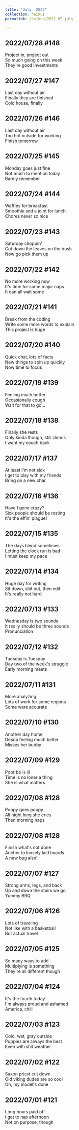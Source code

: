 ```yaml
---
title: "July  2022"
collection: haikus
permalink: /haikus/2022_07_july

---
```

## 2022/07/28 #148
Project in, project out \
So much going on this week \
They're good investments

## 2022/07/27 #147
Last day without air \
Finally they are finished \
Cold house, finally

## 2022/07/26 #146
Last day without air \
Too hot outside for working \
Finish tomorrow

## 2022/07/25 #145
Monday goes just fine \
Not much to mention today \
Barely remember

## 2022/07/24 #144
Waffles for breakfast \
Smoothie and a joint for lunch \
Chores never so nice

## 2022/07/23 #143
Saturday choppin' \
Cut down the leaves on the bush \
Now go pick them up


## 2022/07/22 #142
No more working now \
It's time for some major naps \
It can all wait some

## 2022/07/21 #141
Break from the coding \
Write some more words to explain \
This project is huge


## 2022/07/20 #140
Quick chat, lots of facts \
New things to spin up quickly \
Now time to focus

## 2022/07/19 #139
Feeling much better \
Occasionally cough \
Wait for that to go...

## 2022/07/18 #138
Finally she rests \
Only kinda though, still cleans \
I want my couch back

## 2022/07/17 #137
At least I'm not sick \
I get to play with my friends \
Bring on a new char

## 2022/07/16 #136
Have I gone crazy? \
Sick people should be resting \
It's the effin' plague!

## 2022/07/15 #135
The days blend sometimes \
Letting the clock run is bad \
I must keep my pace

## 2022/07/14 #134
Huge day for writing \
Sit down, shit out, then edit \
It's really not hard

## 2022/07/13 #133
Wednesday is two sounds \
It really should be three sounds \
Pronunciation

## 2022/07/12 #132
Tuesday is Tuesday \
Day two of the week's struggle \
Early morning meets

## 2022/07/11 #131
More analyzing \
Lots of work for some regions \
Some were accurate

## 2022/07/10 #130
Another day home \
Desna feeling much better \
Misses her bubby

## 2022/07/09 #129
Poor bb is ill \
Time is no loner a thing \
She is what matters

## 2022/07/08 #128
Poopy goes poopy \
All night long she cries \
Then morning naps

## 2022/07/08 #128
Finish what's not done \
Anchor to loosely laid boards \
A new bug also!

## 2022/07/07 #127
Strong arms, legs, and back \
Up and down the stairs we go \
Yummy BBQ

## 2022/07/06 #126
Lots of traveling \
Not like with a basketball \
But actual travel

## 2022/07/05 #125
So many ways to add \
Multiplying is something \
They're all different though

## 2022/07/04 #124
It's the fourth today \
I'm always proud and ashamed \
America, chill

## 2022/07/03 #123
Cold, wet, gray outside \
Puppies are always the best \
Even with shit weather

## 2022/07/02 #122
Saxon priest cut down \
Old viking dudes are so cool \
Oh, my model's done

## 2022/07/01 #121
Long hours paid off \
I get to nap afternoon \
Not on purpose, though




<!-- Tana on eesti
vabariigiaastapaev
joogid koigile -->



<!-- Heading 1
======

Heading 2  
======

Heading 3
====== -->
